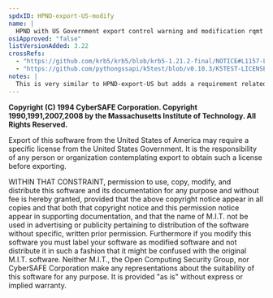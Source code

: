 ```yaml
---
spdxID: HPND-export-US-modify
name: |
  HPND with US Government export control warning and modification rqmt
osiApproved: "false"
listVersionAdded: 3.22
crossRefs: 
  - "https://github.com/krb5/krb5/blob/krb5-1.21.2-final/NOTICE#L1157-L1182"
  - "https://github.com/pythongssapi/k5test/blob/v0.10.3/K5TEST-LICENSE.txt"
notes: |
  This is very similar to HPND-export-US but adds a requirement related to modifications of the code.
---
```


**Copyright (C) 1994 CyberSAFE Corporation. Copyright 1990,1991,2007,2008 by the Massachusetts Institute of Technology. All Rights Reserved.**

Export of this software from the United States of America may require a specific license from the United States Government. It is the responsibility of any person or organization contemplating export to obtain such a license before exporting.

WITHIN THAT CONSTRAINT, permission to use, copy, modify, and distribute this software and its documentation for any purpose and without fee is hereby granted, provided that the above copyright notice appear in all copies and that both that copyright notice and this permission notice appear in supporting documentation, and that the name of M.I.T. not be used in advertising or publicity pertaining to distribution of the software without specific, written prior permission. Furthermore if you modify this software you must label your software as modified software and not distribute it in such a fashion that it might be confused with the original M.I.T. software. Neither M.I.T., the Open Computing Security Group, nor CyberSAFE Corporation make any representations about the suitability of this software for any purpose. It is provided "as is" without express or implied warranty.
